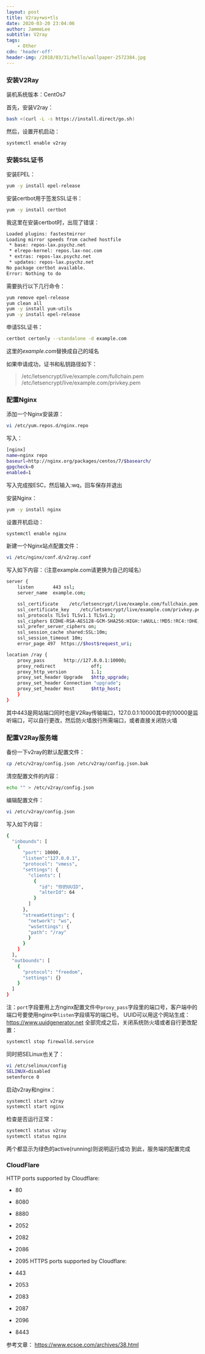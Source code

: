 ```yaml
---
layout: post
title: V2ray+ws+tls
date: 2020-03-20 23:04:06
author: JammeLee
subtitle: V2ray
tags: 
	- Other
cdn: 'header-off'
header-img: /2018/03/31/hello/wallpaper-2572384.jpg
---
```

### 安装V2Ray

装机系统版本：CentOs7

首先，安装V2ray：
``` bash
bash <(curl -L -s https://install.direct/go.sh)
```

然后，设置开机启动：
``` bash
systemctl enable v2ray
```

### 安装SSL证书

安装EPEL：
``` bash
yum -y install epel-release
```

安装certbot用于签发SSL证书：
``` bash
yum -y install certbot
```
我这里在安装certbot时，出现了错误：
```bash
Loaded plugins: fastestmirror
Loading mirror speeds from cached hostfile
 * base: repos-lax.psychz.net
 * elrepo-kernel: repos.lax-noc.com
 * extras: repos-lax.psychz.net
 * updates: repos-lax.psychz.net
No package certbot available.
Error: Nothing to do
```

需要执行以下几行命令：
```bash
yum remove epel-release
yum clean all
yum -y install yum-utils
yum -y install epel-release
```

申请SSL证书：
```bash
certbot certonly --standalone -d example.com
```
这里的*example.com*替换成自己的域名

如果申请成功，证书和私钥路径如下：
> /etc/letsencrypt/live/example.com/fullchain.pem
> /etc/letsencrypt/live/example.com/privkey.pem

### 配置Nginx

添加一个Nginx安装源：
```bash
vi /etc/yum.repos.d/nginx.repo
```

写入：
```bash
[nginx]
name=nginx repo
baseurl=http://nginx.org/packages/centos/7/$basearch/
gpgcheck=0
enabled=1
```

写入完成按ESC，然后输入:wq，回车保存并退出

安装Nginx：
```bash
yum -y install nginx
```

设置开机启动：
```bash
systemctl enable nginx
```

新建一个Nginx站点配置文件：
```bash
vi /etc/nginx/conf.d/v2ray.conf
```

写入如下内容：（注意example.com请更换为自己的域名）
```bash
server {
    listen       443 ssl;
    server_name  example.com;

    ssl_certificate    /etc/letsencrypt/live/example.com/fullchain.pem;
    ssl_certificate_key    /etc/letsencrypt/live/example.com/privkey.pem;
    ssl_protocols TLSv1 TLSv1.1 TLSv1.2;
    ssl_ciphers ECDHE-RSA-AES128-GCM-SHA256:HIGH:!aNULL:!MD5:!RC4:!DHE;
    ssl_prefer_server_ciphers on;
    ssl_session_cache shared:SSL:10m;
    ssl_session_timeout 10m;
    error_page 497  https://$host$request_uri;

location /ray {
    proxy_pass       http://127.0.0.1:10000;
    proxy_redirect             off;
    proxy_http_version         1.1;
    proxy_set_header Upgrade   $http_upgrade;
    proxy_set_header Connection "upgrade";
    proxy_set_header Host      $http_host;
    }
}
```

其中443是网站端口同时也是V2Ray传输端口，127.0.0.1:10000其中的10000是监听端口，可以自行更改，然后防火墙放行所需端口，或者直接关闭防火墙

### 配置V2Ray服务端

备份一下v2ray的默认配置文件：
```bash
cp /etc/v2ray/config.json /etc/v2ray/config.json.bak
```

清空配置文件的内容：
```bash
echo "" > /etc/v2ray/config.json
```

编辑配置文件：
```bash
vi /etc/v2ray/config.json
```

写入如下内容：
```bash
{
  "inbounds": [
    {
      "port": 10000,
      "listen":"127.0.0.1",
      "protocol": "vmess",
      "settings": {
        "clients": [
          {
            "id": "你的UUID",
            "alterId": 64
          }
        ]
      },
      "streamSettings": {
        "network": "ws",
        "wsSettings": {
        "path": "/ray"
        }
      }
    }
  ],
  "outbounds": [
    {
      "protocol": "freedom",
      "settings": {}
    }
  ]
}
```

注：`port`字段要用上方nginx配置文件中`proxy_pass`字段里的端口号，客户端中的端口号要使用nginx中`listen`字段填写的端口号。
UUID可以用这个网站生成：https://www.uuidgenerator.net
全部完成之后，关闭系统防火墙或者自行更改配置：

```bash
systemctl stop firewalld.service
```

同时把SELinux也关了：
```bash
vi /etc/selinux/config
SELINUX=disabled
setenforce 0
```

启动v2ray和nginx：
```bash
systemctl start v2ray
systemctl start nginx
```

检查是否运行正常：
```bash
systemctl status v2ray
systemctl status nginx
```

两个都显示为绿色的active(running)则说明运行成功
到此，服务端的配置完成

### CloudFlare

HTTP ports supported by Cloudflare:

- 80
- 8080
- 8880
- 2052
- 2082
- 2086
- 2095
HTTPS ports supported by Cloudflare:

- 443
- 2053
- 2083
- 2087
- 2096
- 8443

参考文章：
https://www.ecsoe.com/archives/38.html











